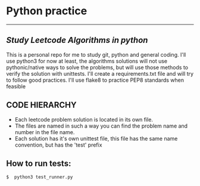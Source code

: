# Python practice
******
## _Study Leetcode Algorithms in python_

This is a personal repo for me to study git, python and general coding.
I'll use python3 for now at least, the algorithms solutions will not use
pythonic/native ways to solve the problems, but will use those methods
to verify the solution with unittests.
I'll create a requirements.txt file and will try to follow good practices.
I'll use flake8 to practice PEP8 standards when feasible

## CODE HIERARCHY
- Each leetcode problem solution is located in its own file.
- The files are named in such a way you can find the problem name and number in the file name.
- Each solution has it's own unittest file, this file has the same name convention, but has the 'test' prefix

## How to run tests:
``` sh
$  python3 test_runner.py
```
